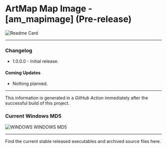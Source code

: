 # ArtMap Map Image - [am_mapimage] (Pre-release)

![Readme Card](https://github-readme-stats.vercel.app/api/pin/?username=Lateralus138&repo=ArtMapMapImage)

---

### Changelog

  - 1.0.0.0 - Initial release.

#### Coming Updates
  - Nothing planned.

---

This information is generated in a *GitHub Action* immediately after the successful build of this project.

### Current Windows MD5

![WINDOWS WINDOWS MD5](https://img.shields.io/endpoint?url=https://raw.githubusercontent.com/Lateralus138/ArtMapMapImage/master/docs/json/am_mapimage_md5.json)

---

Find the current stable released executables and archived source files here.
